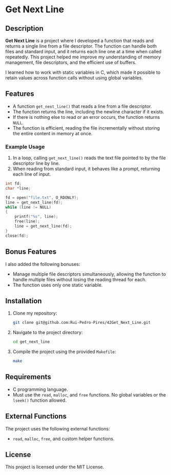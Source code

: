 # Get Next Line

## Description
**Get Next Line** is a project where I developed a function that reads and returns a single line from a file descriptor. The function can handle both files and standard input, and it returns each line one at a time when called repeatedly. This project helped me improve my understanding of memory management, file descriptors, and the efficient use of buffers.

I learned how to work with static variables in C, which made it possible to retain values across function calls without using global variables.

## Features
- A function `get_next_line()` that reads a line from a file descriptor.
- The function returns the line, including the newline character if it exists.
- If there is nothing else to read or an error occurs, the function returns `NULL`.
- The function is efficient, reading the file incrementally without storing the entire content in memory at once.

### Example Usage
1. In a loop, calling `get_next_line()` reads the text file pointed to by the file descriptor line by line.
2. When reading from standard input, it behaves like a prompt, returning each line of input.

```c
int fd;
char *line;

fd = open("file.txt", O_RDONLY);
line = get_next_line(fd);
while (line != NULL)
{
    printf("%s", line);
    free(line);
    line = get_next_line(fd);
}
close(fd);
```

## Bonus Features
I also added the following bonuses:
- Manage multiple file descriptors simultaneously, allowing the function to handle multiple files without losing the reading thread for each.
- The function uses only one static variable.

## Installation
1. Clone my repository:
   ```bash
   git clone git@github.com:Rui-Pedro-Pires/42Get_Next_Line.git
   ```
2. Navigate to the project directory:
   ```bash
   cd get_next_line
   ```
3. Compile the project using the provided `Makefile`:
   ```bash
   make
   ```

## Requirements
- C programming language.
- Must use the `read`, `malloc`, and `free` functions. No global variables or the `lseek()` function allowed.
  
## External Functions
The project uses the following external functions:
- `read`, `malloc`, `free`, and custom helper functions.

## License
This project is licensed under the MIT License.
